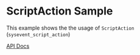 # ScriptAction Sample

This example shows the the usage of `ScriptAction` (`sysevent_script_action`)

[API Docs](https://www.servicenow.com/docs/csh?topicname=fluent-script-action-api.html&version=latest)
